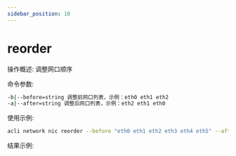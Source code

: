 ```yaml
---
sidebar_position: 10
---
```


# reorder
操作概述: 调整网口顺序

命令参数:
```bash
-b|--before=string 调整前网口列表，示例：eth0 eth1 eth2
-a|--after=string 调整后网口列表，示例：eth2 eth1 eth0
```

使用示例:
```bash
acli network nic reorder --before "eth0 eth1 eth2 eth3 eth4 eth5" --after "eth0 eth1 eth2 eth3 eth4 eth5"
```

结果示例:
```bash

```
